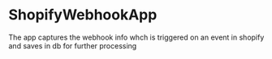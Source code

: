 # ShopifyWebhookApp
The app captures the webhook info whch is triggered on an event in shopify and saves in db for further processing
